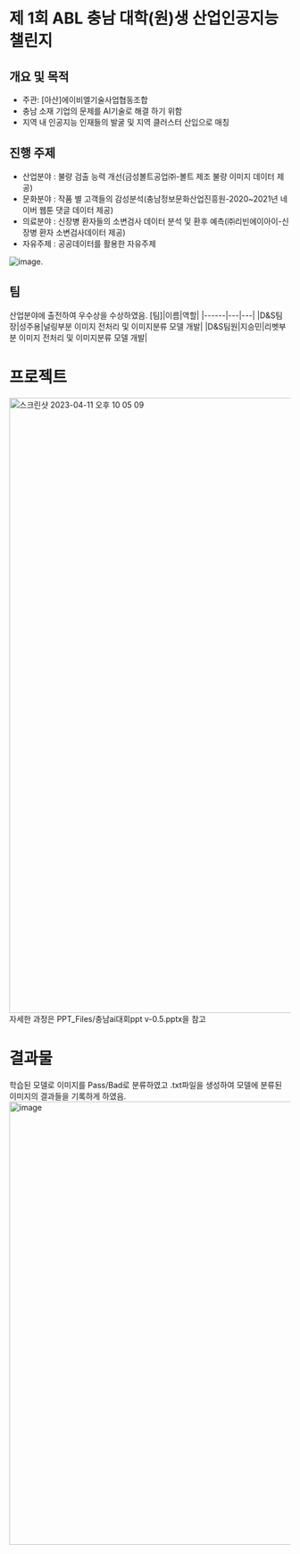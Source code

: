 # 제 1회 ABL 충남 대학(원)생 산업인공지능 챌린지  
## 개요 및 목적
-	주관: [아산]에이비엘기술사업협동조합  
-	충남 소재 기업의 문제를 AI기술로 해결 하기 위함  
-	지역 내 인공지능 인재들의 발굴 및 지역 클러스터 산입으로 매칭  
## 진행 주제
- 산업분야 : 불량 검출 능력 개선(금성볼트공업㈜-볼트 제조 불량 이미지 데이터 제공)
- 문화분야 : 작품 별 고객들의 감성분석(충남정보문화산업진흥원-2020~2021년 네이버 웹툰 댓글 데이터 제공)
- 의료분야 : 신장병 환자들의 소변검사 데이터 분석 및 환후 예측(㈜리빈에이아이-신장병 환자 소변검사데이터 제공) 
- 자유주제 : 공공데이터를 활용한 자유주제  


![image](https://user-images.githubusercontent.com/98318326/231172275-b28df6b4-4f1b-41ff-9548-4069d5aaa2f8.png). 

## 팀
산업분야에 출전하여 우수상을 수상하였음.
[팀]|이름|역할|
|------|---|---|
|D&S팀장|성주용|널링부분 이미지 전처리 및 이미지분류 모델 개발|
|D&S팀원|지승민|리벳부분 이미지 전처리 및 이미지분류 모델 개발|

# 프로젝트  
<img width="1099" alt="스크린샷 2023-04-11 오후 10 05 09" src="https://user-images.githubusercontent.com/98318326/231172748-de7adf66-1be1-4c0f-bbc3-60646e7bdc5a.png">  
자세한 과정은 PPT_Files/충남ai대회ppt v-0.5.pptx을 참고

# 결과물
학습된 모델로 이미지를 Pass/Bad로 분류하였고 .txt파일을 생성하여 모델에 분류된 이미지의 결과들을 기록하게 하였음.
<img width="792" alt="image" src="https://user-images.githubusercontent.com/98318326/231179502-c3a58d84-77b2-4792-a723-0f42ae0e2305.png">
